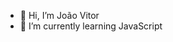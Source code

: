 - 👋 Hi, I’m João Vitor
- 🌱 I’m currently learning JavaScript

<!---
jvsiqueira1/jvsiqueira1 is a ✨ special ✨ repository because its `README.md` (this file) appears on your GitHub profile.
You can click the Preview link to take a look at your changes.
--->
